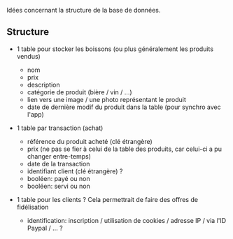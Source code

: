 Idées concernant la structure de la base de données.


Structure
---------

* 1 table pour stocker les boissons (ou plus généralement les produits vendus)
    * nom
    * prix
    * description
    * catégorie de produit (bière / vin / ...)
    * lien vers une image / une photo représentant le produit
    * date de dernière modif du produit dans la table (pour synchro avec l'app)

* 1 table par transaction (achat)
    * référence du produit acheté (clé étrangère)
    * prix (ne pas se fier à celui de la table des produits, car celui-ci a pu changer entre-temps)
    * date de la transaction
    * identifiant client (clé étrangère) ?
    * booléen: payé ou non
    * booléen: servi ou non

* 1 table pour les clients ? Cela permettrait de faire des offres de fidélisation
    * identification: inscription / utilisation de cookies / adresse IP / via l'ID Paypal / ... ?

